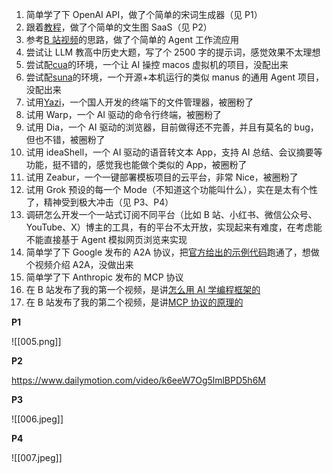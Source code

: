 1. 简单学了下 OpenAI API，做了个简单的宋词生成器（见 P1）
2. 跟着[教程](https://www.bilibili.com/video/BV1QXokYdER7/?spm_id_from=333.1387.upload.video_card.click&vd_source=5b4c141029b3d309804a79b56a218572)，做了个简单的文生图 SaaS（见 P2）
3. 参考[B 站视频](https://www.bilibili.com/video/BV1atZpYKEXc/?spm_id_from=333.1387.upload.video_card.click&vd_source=5b4c141029b3d309804a79b56a218572)的思路，做了个简单的 Agent 工作流应用
4. 尝试让 LLM 教高中历史大题，写了个 2500 字的提示词，感觉效果不太理想
5. 尝试配[cua](https://github.com/trycua/cua)的环境，一个让 AI 操控 macos 虚拟机的项目，没配出来
6. 尝试配[suna](https://github.com/kortix-ai/suna)的环境，一个开源+本机运行的类似 manus 的通用 Agent 项目，没配出来
7. 试用[Yazi](https://github.com/sxyazi/yazi)，一个国人开发的终端下的文件管理器，被圈粉了
8. 试用 Warp，一个 AI 驱动的命令行终端，被圈粉了
9. 试用 Dia，一个 AI 驱动的浏览器，目前做得还不完善，并且有莫名的 bug，但也不错，被圈粉了
10. 试用 ideaShell，一个 AI 驱动的语音转文本 App，支持 AI 总结、会议摘要等功能，挺不错的，感觉我也能做个类似的 App，被圈粉了
11. 试用 Zeabur，一个一键部署模板项目的云平台，非常 Nice，被圈粉了
12. 试用 Grok 预设的每一个 Mode（不知道这个功能叫什么），实在是太有个性了，精神受到极大冲击（见 P3、P4）
13. 调研怎么开发一个一站式订阅不同平台（比如 B 站、小红书、微信公众号、YouTube、X）博主的工具，有的平台不太开放，实现起来有难度，在考虑能不能直接基于 Agent 模拟网页浏览来实现
14. 简单学了下 Google 发布的 A2A 协议，把[官方给出的示例代码](https://github.com/google/A2A)跑通了，想做个视频介绍 A2A，没做出来
15. 简单学了下 Anthropic 发布的 MCP 协议
16. 在 B 站发布了我的第一个视频，是讲[怎么用 AI 学编程框架的](https://www.bilibili.com/video/BV1ErdeYuEFq/?spm_id_from=333.1387.homepage.video_card.click&vd_source=5b4c141029b3d309804a79b56a218572)
17. 在 B 站发布了我的第二个视频，是讲[MCP 协议的原理的](https://www.bilibili.com/video/BV1WYLfzfEiH/?spm_id_from=333.1387.homepage.video_card.click&vd_source=5b4c141029b3d309804a79b56a218572)

**P1**

![[005.png]]

**P2**

https://www.dailymotion.com/video/k6eeW7Og5lmlBPD5h6M

**P3**

![[006.jpeg]]

**P4**

![[007.jpeg]]


